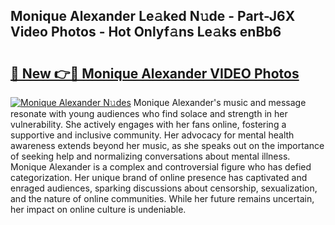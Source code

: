 ## Monique Alexander Le𝚊ked N𝚞de - Part-J6X Video Photos - Hot Onlyf𝚊ns Le𝚊ks enBb6

# <h2><a href="http://ac48218.deff.icu/?id=Monique+Alexander">🔗 New 👉🔴 Monique Alexander VIDEO Photos</a></h2>

[![Monique Alexander N𝚞des](https://i.imgur.com/rIISA9y.gif)](http://ac48218.deff.icu/?id=Monique+Alexander)
Monique Alexander's music and message resonate with young audiences who find solace and strength in her vulnerability. She actively engages with her fans online, fostering a supportive and inclusive community. Her advocacy for mental health awareness extends beyond her music, as she speaks out on the importance of seeking help and normalizing conversations about mental illness. Monique Alexander is a complex and controversial figure who has defied categorization. Her unique brand of online presence has captivated and enraged audiences, sparking discussions about censorship, sexualization, and the nature of online communities. While her future remains uncertain, her impact on online culture is undeniable.
